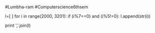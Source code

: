 #Lumbha-ram
#Computerscience6thsem


l=[ ]
for i in range(2000, 3201):
    if (i%7==0) and (i%5!=0):
        l.append(str(i))

print ','.join(l)
